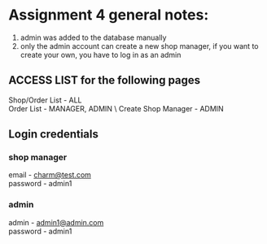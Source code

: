 # Assignment 4 general notes:
1. admin was added to the database manually
2. only the admin account can create a new shop manager, if you want to create your own, you have to log in as an admin

## ACCESS LIST for the following pages
Shop/Order List - ALL \
Order List - MANAGER, ADMIN   \ 
Create Shop Manager - ADMIN  

## Login credentials

### shop manager 
 email - charm@test.com \
 password - admin1

### admin
admin - admin1@admin.com \
password - admin1
